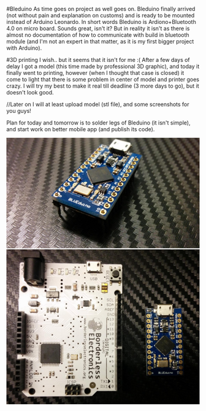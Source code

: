 #Bleduino
As time goes on project as well goes on. Bleduino finally arrived (not without pain and explanation on customs) and is ready to be mounted instead of Arduino Leonardo. In short words Bleduino is Ardiono+Bluetooth 4.0 on micro board. Sounds great, isn't it? But in reality it isn't as there is almost no documentation of how to communicate with build in bluetooth module (and I'm not an expert in that matter, as it is my first bigger project with Arduino).

#3D printing
I wish.. but it seems that it isn't for me :( After a few days of delay I got a model (this time made by professional 3D graphic), and today it finally went to printing, however (when I thought that case is closed) it come to light that there is some problem in center of model and printer goes crazy. I will try my best to make it real till deadline (3 more days to go), but it doesn't look good.

//Later on I will at least upload model (stl file), and some screenshots for you guys!

Plan for today and tomorrow is to solder legs of Bleduino (it isn't simple), and start work on better mobile app (and publish its code).

![Bleduino](../project_images/bleduino1.jpg?raw=true "Bleduino")
![Bleduino](../project_images/bleduino2.jpg?raw=true "Bleduino")
